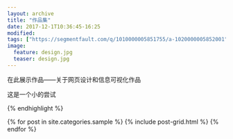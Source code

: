 ```yaml
---
layout: archive
title: "作品集"
date: 2017-12-1T10:36:45-16:25
modified:
tags: ["https://segmentfault.com/q/1010000005851755/a-1020000005852001"]
image: 
  feature: design.jpg
  teaser: design.jpg
---
```


在此展示作品——关于网页设计和信息可视化作品
<html>
    <head>
        <meta charset="UTF-8">
        <title></title>
		<p>这是一个小的尝试</p>
    </head>
    <body>
    </body>
</html>

{% endhighlight %}
<div class="tiles">
{% for post in site.categories.sample %}
  {% include post-grid.html %}
{% endfor %}